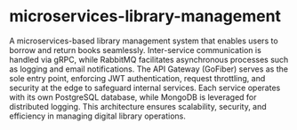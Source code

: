 # microservices-library-management

A microservices-based library management system that enables users to borrow and return books seamlessly. Inter-service communication is handled via gRPC, while RabbitMQ facilitates asynchronous processes such as logging and email notifications. The API Gateway (GoFiber) serves as the sole entry point, enforcing JWT authentication, request throttling, and security at the edge to safeguard internal services. Each service operates with its own PostgreSQL database, while MongoDB is leveraged for distributed logging. This architecture ensures scalability, security, and efficiency in managing digital library operations.
